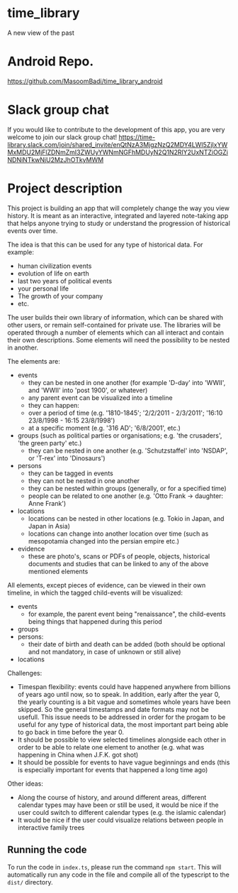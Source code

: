 # time_library
A new view of the past

# Android Repo.
https://github.com/MasoomBadi/time_library_android

# Slack group chat
If you would like to contribute to the development of this app, you are very welcome to join our slack group chat! https://time-library.slack.com/join/shared_invite/enQtNzA3MjgzNzQ2MDY4LWI5ZjIxYWMxMDU2MjFlZDNmZmI3ZWUyYWNmNGFhMDUyN2Q1N2RlY2UxNTZiOGZiNDNiNTkwNjU2MzJhOTkyMWM

# Project description
This project is building an app that will completely change the way you view history. It is meant as an interactive, integrated and layered note-taking app that helps anyone trying to study or understand the progression of historical events over time.

The idea is that this can be used for any type of historical data. 
For example:
- human civilization events
- evolution of life on earth
- last two years of political events
- your personal life
- The growth of your company
- etc.

The user builds their own library of information, which can be shared with other users, or remain self-contained for private use. The libraries will be operated through a number of elements which can all interact and contain their own descriptions. Some elements will need the possibility to be nested in another.

The elements are:
- events
    * they can be nested in one another (for example 'D-day' into 'WWII', and 'WWII' into 'post 1900', or whatever)
    * any parent event can be visualized into a timeline
    * they can happen:
     - over a period of time (e.g. '1810-1845'; '2/2/2011 - 2/3/2011'; '16:10 23/8/1998 - 16:15 23/8/1998')
     - at a specific moment (e.g. '316 AD'; '6/8/2001', etc.)
- groups (such as political parties or organisations; e.g. 'the crusaders', 'the green party' etc.)
    * they can be nested in one another (e.g. 'Schutzstaffel' into 'NSDAP', or 'T-rex' into 'Dinosaurs')
- persons
    * they can be tagged in events
    * they can not be nested in one another
    * they can be nested within groups (generally, or for a specified time)
    * people can be related to one another (e.g. 'Otto Frank -> daughter: Anne Frank')
- locations
    * locations can be nested in other locations (e.g. Tokio in Japan, and Japan in Asia)
    * locations can change into another location over time (such as mesopotamia changed into the persian empire etc.)
- evidence
    * these are photo's, scans or PDFs of people, objects, historical documents and studies that can be linked to any of the above mentioned elements

All elements, except pieces of evidence, can be viewed in their own timeline, in which the tagged child-events will be visualized:
- events
  * for example, the parent event being "renaissance", the child-events being things that happened during this period
- groups
- persons: 
  * their date of birth and death can be added (both should be optional and not mandatory, in case of unknown or still alive)
- locations

Challenges:
- Timespan flexibility: events could have happened anywhere from billions of years ago until now, so to speak. In addition, early after the year 0, the yearly counting is a bit vague and sometimes whole years have been skipped. So the general timestamps and date formats may not be usefull. This issue needs to be addressed in order for the progam to be useful for any type of historical data, the most important part being able to go back in time before the year 0.
- It should be possible to view selected timelines alongside each other in order to be able to relate one element to another (e.g. what was happening in China when J.F.K. got shot)
- It should be possible for events to have vague beginnings and ends (this is especially important for events that happened a long time ago)

Other ideas:
- Along the course of history, and around different areas, different calendar types may have been or still be used, it would be nice if the user could switch to different calendar types (e.g. the islamic calendar)
- It would be nice if the user could visualize relations between people in interactive family trees

## Running the code
To run the code in `index.ts`, please run the command `npm start`. This will automatically run any code in the file and compile all of the typescript to the `dist/` directory.
